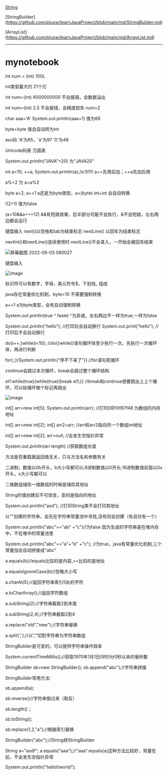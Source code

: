 [String](https://github.com/plusw/learnJavaProject/blob/main/md/String.md)

[StringBuilder] (https://github.com/plusw/learnJavaProject/blob/main/md/StringBuilder.md)

[ArrayList] (https://github.com/plusw/learnJavaProject/blob/main/md/ArrayList.md)

------------------------------------------------
# mynotebook


int num = (int) 100L

int类型最大约 21个亿

int num=(int) 6000000000 不会报错，会数据溢出

int num=(int) 2.5 不会报错，会精度损失 num=2

char aaa='A'
System.out.println(aaa+1) 值为66

byte+byte 值会自动转为int

asc码 'A'为65，'a'为97  '0'为48

Unicode码表 万国表

System.out.println("JAVA"+20)    为"JAVA20"


int a=10;
++a;
System.out.println(a);/*a为11*/
a++先用后加；++a先加后用

a%=2 为 a=a%2

byte a=2;   a+=1    a还是为byte类型，a=(byte) int+int 会自动转换

!(2>1) 值为false

(a>10&&a++>12)  &&有短路效果，后半部分可能不会执行，&不会短路，左右两边都会运行

键盘输入  next()以空格和tab为结束标志 nextLine() 以回车为结束标志

nextInt()和nextLine()连续使用时 nextLine()不会录入，一开始会被回车结束

![屏幕截图 2022-06-03 080027](https://user-images.githubusercontent.com/58543246/171759592-92796cf8-8141-48ca-8403-b2435f0104eb.png)

键盘输入

![image](https://user-images.githubusercontent.com/58543246/171765891-aebfd043-6b3d-4280-9add-e20c06ee196e.png)

标识符可以有数字，字母，美元符号$，下划线_ 组成

java存在常量优化机制，byte=10 不需要强制转换

a+=1 a为byte类型，会有自动强制转换

System.out.println(true ^ fasle)  ^为异或，左右两边不一样为true,一样为false

System.out.println("hello");          //打印后会自动换行    System.out.print("hello");          //打印后不会自动换行

do{i++;}while(i<10);            //do{}while()语句循环体至少执行一次，先执行一次循环体，再进行判断

for(;;){System.out.println("停不下来了")}        //for语句死循环

continue会跳过本次循环，break会跳过整个循环结构

st1:while(true){while(true){break st1;}}      //break和continue想要跳出上上个循环，可以给循环做个标记再跳出 

![image](https://user-images.githubusercontent.com/58543246/172050084-07c23d9d-1553-4eff-bac6-4bc6cdf75501.png)

int[] arr=new int[5]; System.out.println(arr); //打印[I@10f87f48   为数组的内存地址

int[] arr=new int[2]; int[] arr2=arr; //arr和arr2指向同一个数组int地址

int[] arr=new int[2];   arr=null;   //会发生空指针异常

System.out.println(arr.length)    //获取数组长度

方法是否重载跟返回值无关，只与方法名和参数有关

二进制，数值以0b开头，b大小写都可以;8进制数值以0开头;16进制数值前面以0x开头，x大小写都可以

二维数组储存一维数组的时候是储存其地址

String的值创建后不可改变，变的是指向的地址

System.out.println("asd"); //打印String类不会打印其地址

以""创建的字符串，会先在字符串常量池中寻找,没有则会创建（有且仅有一个）

System.out.println("abc"=="ab" +"c")//为false 因为生成的字符串是在堆内存中，不在堆中的常量池里

System.out.println("abc"=="a"+"b" +"c"); //为true，java有常量优化机制,三个常量加会自动拼接成"abc"

a.equals(b)//equals比较的是内容,==比较的是地址

a.equalsIgnoreCase(b)//忽略大小写

a.charAt(5);//返回字符串索引5处的字符

a.toCharArray();//返回字符数组

a.subString(2);//字符串截取2到末尾

a.subString(2,4);//字符串截取2到4

a.replace("old","new");//字符串替换

a.split(',');//以","切割字符串为字符串数组

StringBulider是可变的，可以提供字符串操作效率

System.currentTimeMillis();//获取1970年1月1日0时0分0秒以来的毫秒数

StringBuilder sb=new StringBuilder();
sb.append("abc");//字符串拼接

StringBuilder常用方法:

sb.append(a);

sb.reverse()//字符串倒过来（取反）

sb.length()；

sb.toString();

sb.replace(1,2,"a");//根据索引替换


StringBuilder("abc");//String转StringBuilder

String a="asdf"; a.equals("aaa");//"aaa".equals(a)这种方法比较好，常量在前，不会发生空指针异常

System.out.println("hello\tworld");
